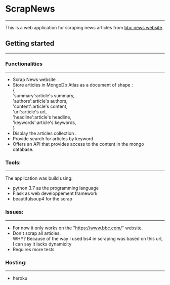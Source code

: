 # ScrapNews
---------------
This is a web application for scraping news articles from [bbc news website](https://www.bbc.com/).

## Getting started
---------------

### Functionalities
---------------
 - Scrap News website
 - Store articles in MongoDb Atlas as a document of shape :  
 {  
    'summary':article's summary,  
    'authors':article's authors,  
    'content':article's content,  
    'url':article's url,             
    'headline':article's headline,  
    'keywords':article's keywords,  
} 
 - Display the articles collection .
 - Provide search for articles by keyword .
 - Offers an API that provides access to the content in the mongo database.

### **Tools:**
---------------

The application was build using:

 - python 3.7 as the programming language
 - Flask as web developpement framework
 - beautifulsoup4 for the scrap

### Issues:
---------------
 
 - For now it only works on the "https://www.bbc.com/" website.
 - Don't scrap all articles.  
 WHY?
 Because of the way I used bs4 in scraping was based on this url, I can say it lacks dynamicity
 - Requires more tests

### Hosting:
 ---------------

 - heroku